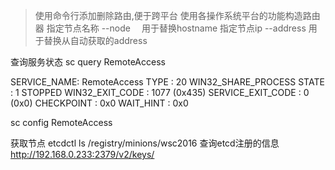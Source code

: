 >使用命令行添加删除路由,便于跨平台
>使用各操作系统平台的功能构造路由器
>指定节点名称 --node　 用于替换hostname
>指定节点ip  --address 用于替换从自动获取的address


查询服务状态
sc query RemoteAccess

SERVICE_NAME: RemoteAccess
        TYPE               : 20  WIN32_SHARE_PROCESS
        STATE              : 1  STOPPED
        WIN32_EXIT_CODE    : 1077  (0x435)
        SERVICE_EXIT_CODE  : 0  (0x0)
        CHECKPOINT         : 0x0
        WAIT_HINT          : 0x0

sc config RemoteAccess

获取节点
etcdctl ls /registry/minions/wsc2016
查询etcd注册的信息
http://192.168.0.233:2379/v2/keys/

